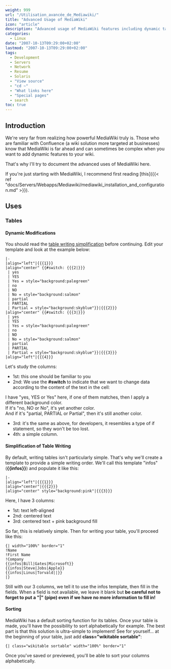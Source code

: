 ```yaml
---
weight: 999
url: "/Utilisation_avancée_de_Mediawiki/"
title: "Advanced Usage of MediaWiki"
icon: "article"
description: "Advanced usage of MediaWiki features including dynamic tables, table simplification, and sorting capabilities."
categories:
  - Linux
date: "2007-10-13T09:29:00+02:00"
lastmod: "2007-10-13T09:29:00+02:00"
tags:
  - Development
  - Servers
  - Network
  - Resume
  - Solaris
  - "View source"
  - "cd ~"
  - "What links here"
  - "Special pages"
  - search
toc: true
---
```


## Introduction

We're very far from realizing how powerful MediaWiki truly is. Those who are familiar with Confluence (a wiki solution more targeted at businesses) know that MediaWiki is far ahead and can sometimes be complex when you want to add dynamic features to your wiki.

That's why I'll try to document the advanced uses of MediaWiki here.

If you're just starting with MediaWiki, I recommend first reading [this]({{< ref "docs/Servers/Webapps/Mediawiki/mediawiki_installation_and_configuration.md" >}}).

## Uses

### Tables

#### Dynamic Modifications

You should read the [table writing simplification](#simplification-of-table-writing) before continuing. Edit your template and look at the example below:

```
|-
|align="left"|{{{1}}}
|align="center" {{#switch: {{{2|}}}
 | yes
 | YES
 | Yes = style="background:palegreen"
 | no
 | NO
 | No = style="background:salmon"
 | partial
 | PARTIAL
 | Partial = style="background:skyblue"}}|{{{2}}}
|align="center" {{#switch: {{{3|}}}
 | yes
 | YES
 | Yes = style="background:palegreen"
 | no
 | NO
 | No = style="background:salmon"
 | partial
 | PARTIAL
 | Partial = style="background:skyblue"}}|{{{3}}}
|align="left"|{{{4}}}
```

Let's study the columns:

- 1st: this one should be familiar to you
- 2nd: We use the **#switch** to indicate that we want to change data according to the content of the text in the cell:

I have "yes, YES or Yes" here, if one of them matches, then I apply a different background color.  
If it's "no, NO or No", it's yet another color.  
And if it's "partial, PARTIAL or Partial", then it's still another color.

- 3rd: it's the same as above, for developers, it resembles a type of if statement, so they won't be too lost.
- 4th: a simple column.

#### Simplification of Table Writing

By default, writing tables isn't particularly simple. That's why we'll create a template to provide a simple writing order. We'll call this template "infos" (**{{infos}}**) and populate it like this:

```
|-
|align="left"|{{{1}}}
|align="center"|{{{2}}}
|align="center" style="background:pink"|{{{3}}}
```

Here, I have 3 columns:

- 1st: text left-aligned
- 2nd: centered text
- 3rd: centered text + pink background fill

So far, this is relatively simple. Then for writing your table, you'll proceed like this:

```
{| width="100%" border="1"
!Name
!First Name
!Company
{{infos|Bill|Gates|Microsoft}}
{{infos|Steve|Jobs|Apple}}
{{infos|Linus|Torvald||}}
|}
```

Still with our 3 columns, we tell it to use the infos template, then fill in the fields. When a field is not available, we leave it blank but **be careful not to forget to put a "|" (pipe) even if we have no more information to fill in!**

#### Sorting

MediaWiki has a default sorting function for its tables. Once your table is made, you'll have the possibility to sort alphabetically for example. The best part is that this solution is ultra-simple to implement! See for yourself... at the beginning of your table, just add **class="wikitable sortable"**:

```
{| class="wikitable sortable" width="100%" border="1"
```

Once you've saved or previewed, you'll be able to sort your columns alphabetically.
